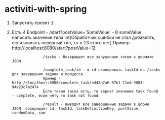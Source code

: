 # activiti-with-spring

1. Запустить проект :)
2. Есть 4 Endpoint - 
                     /start?postValue='SomeValue' - В someValue написать значение типа int(Обработчик ошибки не стал добавлять, если вписать неверный тип, т.к в ТЗ этого                      нет)
                     Пример - http://localhost:8080/start?postValue=12
                     
                     /tasks - Возвращает все запущенные таски в формате JSON
                     
                     /complete_task/id - в id скопировать taskId из /tasks для завершения задачи и процесса. 
                     Пример - http://localhost:8080/complete_task/bd43a7a6-37b1-11ed-9083-94e23c7b2474
                     Если такая таска есть, то вернет значение task found - complete, если нету то task not found
                     
                     /result - выводит все завершенные задачи в форме JSON, возвращает id, taskId, taskDefinitionKey, postValue, randomData, sum
